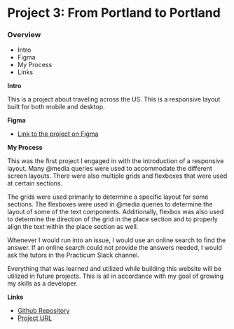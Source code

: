 # Project 3: From Portland to Portland

### Overview
* Intro
* Figma
* My Process
* Links

**Intro**

This is a project about traveling across the US. This is a responsive layout built for both mobile and desktop.

**Figma**

* [Link to the project on Figma](https://www.figma.com/file/xM9rNsdK4iNcFJmDZho3Aw/Sprint-3%3A-From-Portland-to-Portland-%2F-desktop-%2B-mobile?node-id=500%3A0)

**My Process**

This was the first project I engaged in with the introduction of a responsive layout. Many @media queries were used to accommodate the different screen layouts. There were also multiple grids and flexboxes that were used at certain sections. 

The grids were used primarily to determine a specific layout for some sections. The flexboxes were used in @media queries to determine the layout of some of the text components. Additionally, flexbox was also used to determine the direction of the grid in the place section and to properly align the text within the place section as well.

Whenever I would run into an issue, I would use an online search to find the answer. If an online search could not provide the answers needed, I would ask the tutors in the Practicum Slack channel.

Everything that was learned and utilized while building this website will be utilized in future projects. This is all in accordance with my goal of growing my skills as a developer.

**Links**

* [Github Repository](https://github.com/jtitak06/)
* [Project URL](https://jtitak06.github.io/web_project_3/)
